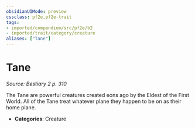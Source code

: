 ```yaml
---
obsidianUIMode: preview
cssclass: pf2e,pf2e-trait
tags:
- imported/compendium/src/pf2e/b2
- imported/trait/category/creature
aliases: ["Tane"]
---
```

# Tane  
*Source: Bestiary 2 p. 310*  

The Tane are powerful creatures created eons ago by the Eldest of the First World. All of the Tane treat whatever plane they happen to be on as their home plane.

- **Categories**: Creature